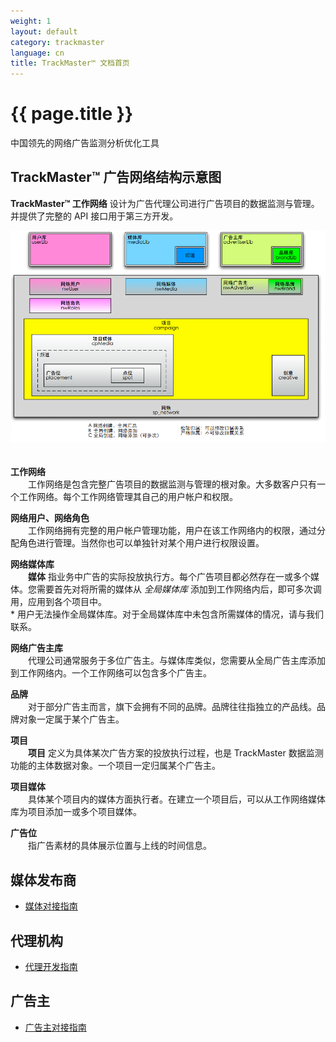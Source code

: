 ```yaml
---
weight: 1
layout: default
category: trackmaster
language: cn
title: TrackMaster™ 文档首页
---
```



# {{ page.title }}

中国领先的网络广告监测分析优化工具

## TrackMaster™ 广告网络结构示意图

**TrackMaster™ 工作网络** 设计为广告代理公司进行广告项目的数据监测与管理。 并提供了完整的 API 接口用于第三方开发。

![trackmaster结构示意图](/doc/trackmaster/v1/cn/trackmaster.png "工作网络结构示意图")  
　　

**工作网络**  
　　工作网络是包含完整广告项目的数据监测与管理的根对象。大多数客户只有一个工作网络。每个工作网络管理其自己的用户帐户和权限。

**网络用户、网络角色**  
　　工作网络拥有完整的用户帐户管理功能，用户在该工作网络内的权限，通过分配角色进行管理。当然你也可以单独针对某个用户进行权限设置。

**网络媒体库**  
　　**媒体** 指业务中广告的实际投放执行方。每个广告项目都必然存在一或多个媒体。您需要首先对将所需的媒体从 *全局媒体库* 添加到工作网络内后，即可多次调用，应用到各个项目中。  
\* 用户无法操作全局媒体库。对于全局媒体库中未包含所需媒体的情况，请与我们联系。

**网络广告主库**  
　　代理公司通常服务于多位广告主。与媒体库类似，您需要从全局广告主库添加到工作网络内。一个工作网络可以包含多个广告主。

**品牌**  
　　对于部分广告主而言，旗下会拥有不同的品牌。品牌往往指独立的产品线。品牌对象一定属于某个广告主。

**项目**  
　　**项目** 定义为具体某次广告方案的投放执行过程，也是 TrackMaster 数据监测功能的主体数据对象。一个项目一定归属某个广告主。

**项目媒体**  
　　具体某个项目内的媒体方面执行者。在建立一个项目后，可以从工作网络媒体库为项目添加一或多个项目媒体。

**广告位**  
　　指广告素材的具体展示位置与上线的时间信息。


## 媒体发布商 ##

* [媒体对接指南](/doc/trackmaster/v1/cn/publisher.html)

## 代理机构 ##

* [代理开发指南](/doc/trackmaster/v1/cn/agency.html)

## 广告主 ##

* [广告主对接指南](/doc/trackmaster/v1/cn/advertisers.html)
